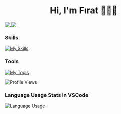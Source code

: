 <h1 align="center">Hi, I'm Fırat 👾👨‍💻</h1>

<a href="https://github.com/firatksee?tab=repositories">
<img align="center" src="https://github-readme-stats-sigma-five.vercel.app/api?username=firatksee&include_all_commits=true&count_private=true&show_icons=true&theme=transparent&hide_border=true" >
</a>

<a href="https://github.com/firatksee?tab=repositories">
<img align="center" src="https://github-readme-stats-sigma-five.vercel.app/api/top-langs/?username=firatksee&langs_count=10&layout=compact" >
</a>

### Skills


[![My Skills](https://skills.thijs.gg/icons?i=python,java,js,html,css,react,typescript,bootstrap,&theme=dark)](https://vineethtrv.github.io)


### Tools


[![My Tools](https://skills.thijs.gg/icons?i=vscode,git,firebase)](https://vineethtrv.github.io)

![Profile Views](https://komarev.com/ghpvc/?username=firatksee)

### Language Usage Stats In VSCode

![Language Usage](https://wakatime.com/share/@c6746333-7303-4aba-bc6a-133682e38415/46bf1b45-3080-48c5-bcb2-e4b830a00314.svg)
